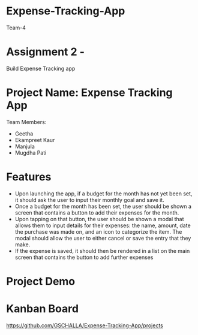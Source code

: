 # Expense-Tracking-App
Team-4 

# Assignment 2 -
Build Expense Tracking app

# Project Name: Expense Tracking App

Team Members: 
- Geetha
- Ekampreet Kaur
- Manjula 
- Mugdha Pati

# Features 
* Upon launching the app, if a budget for the month has not yet been set, it should ask the user to input their monthly goal and save it.
* Once a budget for the month has been set, the user should be shown a screen that contains a button to add their expenses for the month.
* Upon tapping on that button, the user should be shown a modal that allows them to input details for their expenses: the name, amount, date the purchase was made on, and an icon to categorize the item. The modal should allow the user to either cancel or save the entry that they make.
* If the expense is saved, it should then be rendered in a list on the main screen that contains the button to add further expenses

# Project Demo


# Kanban Board
https://github.com/GSCHALLA/Expense-Tracking-App/projects

